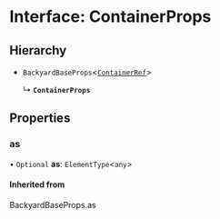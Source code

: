 # Interface: ContainerProps

## Hierarchy

- `BackyardBaseProps`<[`ContainerRef`](../README.md#containerref)\>

  ↳ **`ContainerProps`**

## Properties

### as

• `Optional` **as**: `ElementType`<`any`\>

#### Inherited from

BackyardBaseProps.as
